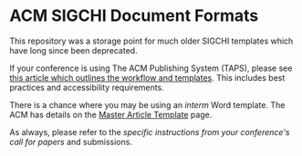 # ACM SIGCHI Document Formats #

This repository was a storage point for much older SIGCHI templates which
have long since been deprecated. 

If your conference is using The ACM Publishing System (TAPS), please
see [this article which outlines the workflow and
templates][taps]. This
includes best practices and accessibility requirements.

There is a chance where you may be using an _interm_ Word template. The
ACM has details on the [Master Article
Template][template] page.

As always, please refer to the _specific instructions from your
conference's call for papers_ and submissions.

[taps]: https://www.acm.org/publications/taps/word-template-workflow
[template]: https://www.acm.org/publications/proceedings-template
